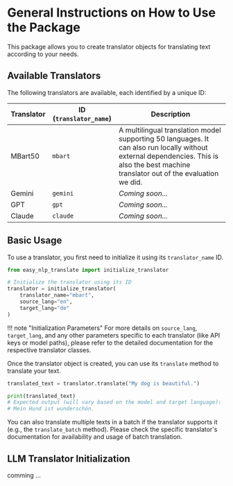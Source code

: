 # General Instructions on How to Use the Package

This package allows you to create translator objects for translating text according to your needs.

## Available Translators

The following translators are available, each identified by a unique ID:

| Translator | ID (`translator_name`) | Description                                                                                                |
|------------|------------------------|------------------------------------------------------------------------------------------------------------|
| MBart50    | `mbart`                | A multilingual translation model supporting 50 languages. It can also run locally without external dependencies. This is also the best machine translator out of the evaluation we did.|
| Gemini     | `gemini`               | *Coming soon...* |
| GPT        | `gpt`                  | *Coming soon...* |
| Claude     | `claude`               | *Coming soon...* |

## Basic Usage

To use a translator, you first need to initialize it using its `translator_name` ID.

```python title="Initialize the Translator"
from easy_nlp_translate import initialize_translator

# Initialize the translator using its ID
translator = initialize_translator(
    translator_name="mbart", 
    source_lang="en", 
    target_lang="de"
)
```

!!! note "Initialization Parameters"
    For more details on `source_lang`, `target_lang`, and any other parameters specific to each translator (like API keys or model paths), please refer to the detailed documentation for the respective translator classes.

Once the translator object is created, you can use its `translate` method to translate your text.

```python title="Translating Text"
translated_text = translator.translate("My dog is beautiful.")

print(translated_text)
# Expected output (will vary based on the model and target language):
# Mein Hund ist wunderschön.
```

You can also translate multiple texts in a batch if the translator supports it (e.g., the `translate_batch` method). Please check the specific translator's documentation for availability and usage of batch translation.

## LLM Translator Initialization

comming ...

